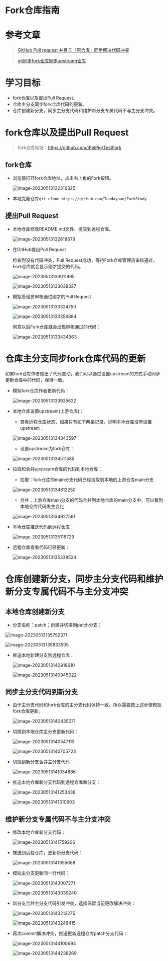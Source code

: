 # Fork仓库指南

# 参考文章

> [GitHub Pull request 并且与「原仓库」同步解决代码冲突](https://zhuanlan.zhihu.com/p/337949346)
>
> [git同步fork仓库同步upstream仓库](https://blog.csdn.net/weixin_43923436/article/details/121613677)

# 学习目标

+ fork仓库以及提出Pull Request。
+ 仓库主分支同步fork仓库代码的更新。
+ 仓库创建新分支，同步主分支代码和维护新分支专属代码不与主分支冲突。

# fork仓库以及提出Pull Request

>  fork仓库地址：https://github.com/iPeiPig/TestFork

## fork仓库

+ 浏览器打开fork仓库地址，点击右上角的Fork按钮。

  ![image-20230513132316325](images/Fork指南/image-20230513132316325.png)

+ 本地克隆仓库`git clone https://github.com/Tandayuan/ForkStudy`

## 提出Pull Request

+ 本地仓库修改README.md文件、提交到远程仓库。

  ![image-20230513132818679](images/Fork指南/image-20230513132818679.png)

+ 在GitHub提出Pull Request

  检查到没有代码冲突，Pull Request成功，等待Fork仓库管理员审核通过，Fork仓库就会显示刚才提交的代码。

  ![image-20230513133011995](images/Fork指南/image-20230513133011995.png)

  ![image-20230513133038327](images/Fork指南/image-20230513133038327.png)

+ 模拟管理员审核通过刚才的Pull Request

  ![image-20230513133324750](images/Fork指南/image-20230513133324750.png)

  ![image-20230513133356884](images/Fork指南/image-20230513133356884.png)

  同意以后Fork仓库就会出现审核通过的代码：

  ![image-20230513133434963](images/Fork指南/image-20230513133434963.png)

# 仓库主分支同步fork仓库代码的更新

如果fork仓库作者做出了代码变动，我们可以通过设置upstream的方式手动同步更新仓库中的代码，保持一致。

+ 模拟fork仓库作者更新代码：

  ![image-20230513133925622](images/Fork指南/image-20230513133925622.png)

+ 本地仓库设置upstream(上游仓库)：

  + 查看远程仓库状态，如果只有如下两条记录，说明本地仓库没有设置upstream：

  ![image-20230513134343597](images/Fork指南/image-20230513134343597.png)

  + 设置upstream为fork仓库：

  ![image-20230513134511585](images/Fork指南/image-20230513134511585.png)

+ 拉取和合并upstream仓库的代码到本地仓库：

  + 拉取：fork仓库的main分支代码已经拉取到本地的上游仓库main分支

  ![image-20230513134812250](images/Fork指南/image-20230513134812250.png)

  + 合并：上游仓库main分支的代码合并到本地仓库的main分支中，可以看到本地仓库代码发生变化

  ![image-20230513134927561](images/Fork指南/image-20230513134927561.png)

+ 本地仓库推送代码到远程仓库：

  ![image-20230513135116729](images/Fork指南/image-20230513135116729.png)

+ 远程仓库查看代码已经更新：

  ![image-20230513135338524](images/Fork指南/image-20230513135338524.png)

# 仓库创建新分支，同步主分支代码和维护新分支专属代码不与主分支冲突

## 本地仓库创建新分支

+ 分支名称：patch；创建并切换到patch分支；

![image-20230513135752371](images/Fork指南/image-20230513135752371.png)

![image-20230513135833505](images/Fork指南/image-20230513135833505.png)

+ 推送本地新建分支到远程仓库：

  ![image-20230513140918610](images/Fork指南/image-20230513140918610.png)

  ![image-20230513140945022](images/Fork指南/image-20230513140945022.png)

## 同步主分支代码到新分支

+ 由于主分支代码和fork仓库的主分支代码保持一致，所以需要按上述步骤模拟fork仓库更新。

  ![image-20230513140435071](images/Fork指南/image-20230513140435071.png)

+ 切换到本地仓库主分支更新代码：

  ![image-20230513140547113](images/Fork指南/image-20230513140547113.png)

  ![image-20230513140705723](images/Fork指南/image-20230513140705723.png)

+ 切换到新分支合并主分支代码：

  ![image-20230513141034886](images/Fork指南/image-20230513141034886.png)

+ 推送本地仓库新分支代码到远程仓库新分支：

  ![image-20230513141253438](images/Fork指南/image-20230513141253438.png)

  ![image-20230513141310903](images/Fork指南/image-20230513141310903.png)

## 维护新分支专属代码不与主分支冲突

+ 修改本地仓库新分支代码：

  ![image-20230513141759206](images/Fork指南/image-20230513141759206.png)

+ 推送到远程仓库，更新新分支代码：

  ![image-20230513141955688](images/Fork指南/image-20230513141955688.png)

+ 模拟主分支更新同一行代码：

  ![image-20230513143007271](images/Fork指南/image-20230513143007271.png)

  ![image-20230513143039240](images/Fork指南/image-20230513143039240.png)

+ 新分支合并主分支代码引发冲突，选择保留当前更改解决冲突：

  ![image-20230513143213275](images/Fork指南/image-20230513143213275.png)

  ![image-20230513143248415](images/Fork指南/image-20230513143248415.png)

+ 再次commit解决冲突，推送更新远程仓库patch分支代码：

  ![image-20230513144100693](images/Fork指南/image-20230513144100693.png)

  ![image-20230513144238269](images/Fork指南/image-20230513144238269.png)